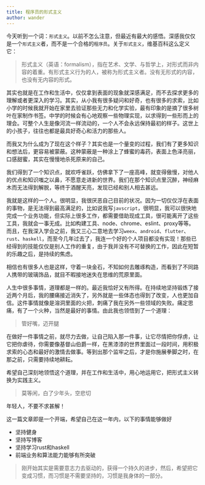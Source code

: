 ```yaml
---
title: 程序员的形式主义
author: wander
---
```


今天听到一个词：`形式主义`。以前不怎么注意，但最近有最大的感悟。深感我仅仅是一个`形式主义`者，而不是一个合格的`程序员`。关于`形式主义`，维基百科这么定义它：

> 形式主义（英语：formalism），指在艺术、文学、与哲学上，对形式而非内容的着重。有形式主义行为的人，被称为形式主义者。没有无形式的内容，也没有无内容的形式。

其实也就是在工作和生活中，仅仅拿到表面的现象就深感满足，而不去探求更多的理解或者更深入的学习。其实，从小我有很多疑问和好奇，也有很多的求索，比如小学的时候我就开始在家里去验证那些无力和化学实验，最有印象的是摘了很多树叶在家制作书签。中学的时候会有心地观察一些物理实现，以求得到一些形而上的理会。可整个人生是像河流一样流动的，一个人不会永远保持最初的样子。这世上的小孩子，往往也都是最具好奇心和活力的那些人。

而我又为什么成为了现在这个样子？其实也是一个量变的过程，我们有了更多知识和想法后，更容易被蒙蔽。这种蒙蔽是一种涂上了蜂蜜的毒药，表面上色泽亮丽，口感甜蜜，其实在慢慢地杀死原来的自己。

我们得到了一个知识点，就欢呼雀跃，仿佛拿下了一座高峰，就变得傲慢，对他人的优点和知识嗤之以鼻，不愿意走进新的世界。我们在那个知识点里沉醉，神经麻木而无法得到解脱，等终于酒醒天亮，发现已经和别人相去甚远。

我就是这样的一个人。很明显，我很厌恶自己目前的状况。因为一切仅仅浮在表面的事物，是无法得到最高满足的，比如说我写`javscript`，很明显，我可以很快地完成一个业务功能，但实际上很多工作，都需要借助现成工具，很可能离开了这些工具，我就会一事无成。比如构建工具、node、chrome、eslint、proxy等等。而且，在我深入学会之前，我又三心二意地去学习`weex`、`android`、`flutter`、`rust`、`haskell`，而至今几年过去了，我连一个好的个人项目都没有实现！那些已经得到的技能仅仅是别人工作的重复，由于我并没有不可替换的工作，因此在短暂的乐趣之后，是持续的焦虑。

相信也有很多人也是这样，守着一块金石，不知如何去雕琢构造，而看到了不同路人携带的玻璃饰品，就目不暇接地迷失在思维的荒原里面。

人生中很多事情，道理都是一样的。最近我恰好又有所得。在持续地坚持锻炼了接近两个月后，我的腰痛接近消失了，另外就是一些体态也得到了改变，人也更加自信。这件事情就像是溶洞里面的火把，刺痛了我在另外一些领域的失败。痛定思痛，有了一个火种，当然是最好的事情。由此我也领悟到了一个道理：

> 管好嘴，迈开腿

在做好一件事情之前，就尽力去做，让自己陷入那一件事，让它尽情把你俘虏，让它把你虐待，你需要像基督山伯爵一样，在黑漆漆的世界里面过一段时间，用积极求索的心态和最好的激情去做事。等到出那个监牢之后，才是你施展拳脚之时，在那之前，只需要持续地耕耘。

希望自己深刻地领悟这个道理，并在工作和生活中，用心地运用它，把形式主义转换为实践主义。

> 莫等闲，白了少年头，空悲切

年轻人，不要不求甚解！

这一篇文章即是一个开端，希望自己在这一年内，以下的事情能够做好

- 坚持健身
- 坚持写博客
- 坚持学习rust和haskell
- 前端业务和算法能力能够有所突破

> 刚开始其实是需要意志力去驱动的，获得一个持久的进步，然后，希望把它变成习惯，而习惯是不需要坚持的，习惯是我身体的一部分。
